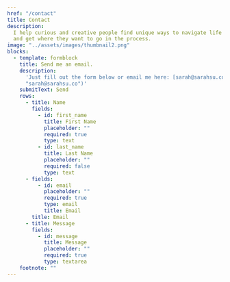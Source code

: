 ```yaml
---
href: "/contact"
title: Contact
description:
  I help curious and creative people find unique ways to navigate life
  and get where they want to go in the process.
image: "../assets/images/thumbnail2.png"
blocks:
  - template: formblock
    title: Send me an email.
    description:
      'Just fill out the form below or email me here: [sarah@sarahsu.co](mailto:sarah@sarahsu.co
      "sarah@sarahsu.co")'
    submitText: Send
    rows:
      - title: Name
        fields:
          - id: first_name
            title: First Name
            placeholder: ""
            required: true
            type: text
          - id: last_name
            title: Last Name
            placeholder: ""
            required: false
            type: text
      - fields:
          - id: email
            placeholder: ""
            required: true
            type: email
            title: Email
        title: Email
      - title: Message
        fields:
          - id: message
            title: Message
            placeholder: ""
            required: true
            type: textarea
    footnote: ""
---
```


